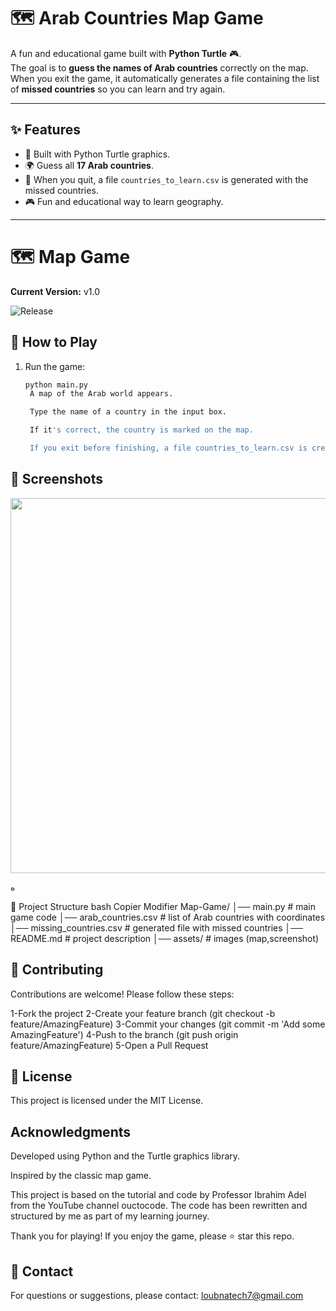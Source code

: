 # 🗺️ Arab Countries Map Game  

A fun and educational game built with **Python Turtle** 🎮.  
The goal is to **guess the names of Arab countries** correctly on the map.  
When you exit the game, it automatically generates a file containing the list of **missed countries** so you can learn and try again.  

---

## ✨ Features
- 🐢 Built with Python Turtle graphics.  
- 🌍 Guess all **17 Arab countries**.  
- 📄 When you quit, a file `countries_to_learn.csv` is generated with the missed countries.  
- 🎮 Fun and educational way to learn geography.  

---
# 🗺️ Map Game

**Current Version:** 
v1.0

![Release](https://img.shields.io/badge/release-v1.0-blue)


## 🚀 How to Play
1. Run the game:
   ```bash
   python main.py
    A map of the Arab world appears.

    Type the name of a country in the input box.

    If it's correct, the country is marked on the map.

    If you exit before finishing, a file countries_to_learn.csv is created with the missing countries.

## 📸 Screenshots
<img src="https://github.com/loubnatech/Map-Game/blob/master/assets/screenshot.png?raw=true" width="600">

ه

📂 Project Structure
bash
Copier
Modifier
Map-Game/
│── main.py                 # main game code
│── arab_countries.csv      # list of Arab countries with coordinates
│── missing_countries.csv  # generated file with missed countries
│── README.md               # project description
│── assets/                 # images (map,screenshot)

## 🤝 Contributing

  Contributions are welcome! Please follow these steps:
  
1-Fork the project
2-Create your feature branch (git checkout -b feature/AmazingFeature)
3-Commit your changes (git commit -m 'Add some AmazingFeature')
4-Push to the branch (git push origin feature/AmazingFeature)
5-Open a Pull Request


## 📜 License

This project is licensed under the MIT License.

## Acknowledgments
Developed using Python and the Turtle graphics library.

Inspired by the classic map game.

This project is based on the tutorial and code by Professor Ibrahim Adel from the YouTube channel ouctocode.
The code has been rewritten and structured by me as part of my learning journey.

Thank you for playing! If you enjoy the game, please ⭐ star this repo.

## 📧 Contact

  For questions or suggestions, please contact: loubnatech7@gmail.com




